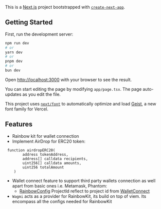 This is a [Next.js](https://nextjs.org) project bootstrapped with [`create-next-app`](https://nextjs.org/docs/app/api-reference/cli/create-next-app).

## Getting Started

First, run the development server:

```bash
npm run dev
# or
yarn dev
# or
pnpm dev
# or
bun dev
```

Open [http://localhost:3000](http://localhost:3000) with your browser to see the result.

You can start editing the page by modifying `app/page.tsx`. The page auto-updates as you edit the file.

This project uses [`next/font`](https://nextjs.org/docs/app/building-your-application/optimizing/fonts) to automatically optimize and load [Geist](https://vercel.com/font), a new font family for Vercel.

## Features
- Rainbow kit for wallet connection
- Implement AirDrop for ERC20 token:
```solidity
 function airdropERC20(
        address tokenAddress,
        address[] calldata recipients,
        uint256[] calldata amounts,
        uint256 totalAmount
    )
```
- Wallet connect feature to support third party wallets connection as well apart from basic ones i.e. Metamask, Phantom:
    - [RainbowConfig](./src/rainbowKitConfig.tsx) ProjectId reflect to project id from [WalletConnect](https://cloud.reown.com/sign-in)
- `Wagmi` acts as a provider for RainbowKit, its build on top of viem. Its encompass all the configs needed for RainbowKit